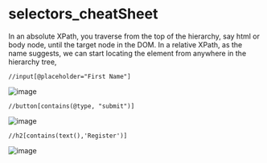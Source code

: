 # selectors_cheatSheet

In an absolute XPath, you traverse from the top of the hierarchy, say html or body node, until the target node in the DOM. 
In a relative XPath, as the name suggests, we can start locating the element from anywhere in the hierarchy tree, 


    //input[@placeholder="First Name"]

![image](https://user-images.githubusercontent.com/26559577/223581455-40e51172-1492-441d-8620-bdba3356398c.png)


    //button[contains(@type, "submit")]

![image](https://user-images.githubusercontent.com/26559577/223585218-576979ec-3c86-4db4-bdd1-f0c3579a75ef.png)


    //h2[contains(text(),'Register')]
    
![image](https://user-images.githubusercontent.com/26559577/223591516-5538ab54-d498-440a-bea0-b4ab83945749.png)
